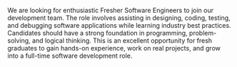 We are looking for enthusiastic Fresher Software Engineers to join our development team. The role involves assisting in designing, coding, testing, and debugging software applications while learning industry best practices. Candidates should have a strong foundation in programming, problem-solving, and logical thinking. This is an excellent opportunity for fresh graduates to gain hands-on experience, work on real projects, and grow into a full-time software development role.
